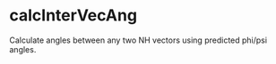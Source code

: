 calcInterVecAng
===============

Calculate angles between any two NH vectors using predicted phi/psi angles.
